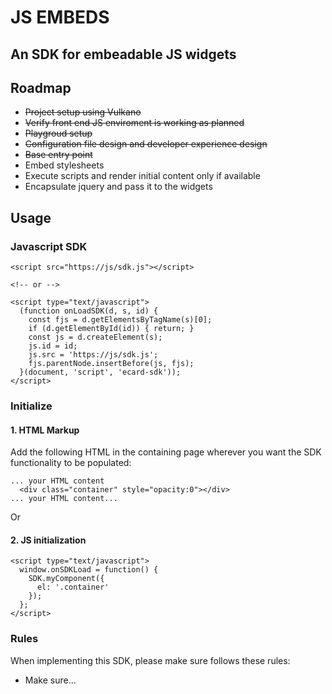 # JS EMBEDS

## An SDK for embeadable JS widgets

## Roadmap

- ~~Project setup using Vulkano~~
- ~~Verify front end JS enviroment is working as planned~~
- ~~Playgroud setup~~
- ~~Configuration file design and developer experience design~~
- ~~Base entry point~~
- Embed stylesheets
- Execute scripts and render initial content only if available
- Encapsulate jquery and pass it to the widgets

## Usage

### Javascript SDK

```
<script src="https://js/sdk.js"></script>

<!-- or -->

<script type="text/javascript">
  (function onLoadSDK(d, s, id) {
    const fjs = d.getElementsByTagName(s)[0];
    if (d.getElementById(id)) { return; }
    const js = d.createElement(s);
    js.id = id;
    js.src = 'https://js/sdk.js';
    fjs.parentNode.insertBefore(js, fjs);
  }(document, 'script', 'ecard-sdk'));
</script>
```

### Initialize

#### 1. HTML Markup

Add the following HTML in the containing page wherever you want the SDK functionality to be populated:

```
... your HTML content
  <div class="container" style="opacity:0"></div>
... your HTML content...
```

Or

#### 2. JS initialization

```
<script type="text/javascript">
  window.onSDKLoad = function() {
    SDK.myComponent({
      el: '.container'
    });
  };
</script>
```

### Rules

When implementing this SDK, please make sure follows these rules:

- Make sure...
